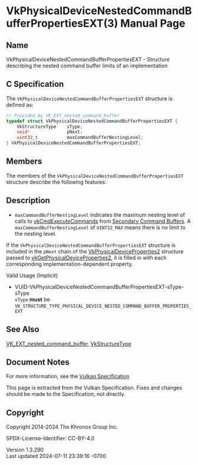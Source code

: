 # VkPhysicalDeviceNestedCommandBufferPropertiesEXT(3) Manual Page

## Name

VkPhysicalDeviceNestedCommandBufferPropertiesEXT - Structure describing
the nested command buffer limits of an implementation



## <a href="#_c_specification" class="anchor"></a>C Specification

The `VkPhysicalDeviceNestedCommandBufferPropertiesEXT` structure is
defined as:

``` c
// Provided by VK_EXT_nested_command_buffer
typedef struct VkPhysicalDeviceNestedCommandBufferPropertiesEXT {
    VkStructureType    sType;
    void*              pNext;
    uint32_t           maxCommandBufferNestingLevel;
} VkPhysicalDeviceNestedCommandBufferPropertiesEXT;
```

## <a href="#_members" class="anchor"></a>Members

The members of the `VkPhysicalDeviceNestedCommandBufferPropertiesEXT`
structure describe the following features:

## <a href="#_description" class="anchor"></a>Description

- <span id="limits-maxCommandBufferNestingLevel"></span>
  `maxCommandBufferNestingLevel` indicates the maximum nesting level of
  calls to [vkCmdExecuteCommands](https://registry.khronos.org/vulkan/specs/1.3-extensions/man/html/vkCmdExecuteCommands.html) from <a
  href="https://registry.khronos.org/vulkan/specs/1.3-extensions/html/vkspec.html#glossary"
  target="_blank" rel="noopener">Secondary Command Buffers</a>. A
  `maxCommandBufferNestingLevel` of `UINT32_MAX` means there is no limit
  to the nesting level.

If the `VkPhysicalDeviceNestedCommandBufferPropertiesEXT` structure is
included in the `pNext` chain of the
[VkPhysicalDeviceProperties2](https://registry.khronos.org/vulkan/specs/1.3-extensions/man/html/VkPhysicalDeviceProperties2.html)
structure passed to
[vkGetPhysicalDeviceProperties2](https://registry.khronos.org/vulkan/specs/1.3-extensions/man/html/vkGetPhysicalDeviceProperties2.html),
it is filled in with each corresponding implementation-dependent
property.

Valid Usage (Implicit)

- <a
  href="#VUID-VkPhysicalDeviceNestedCommandBufferPropertiesEXT-sType-sType"
  id="VUID-VkPhysicalDeviceNestedCommandBufferPropertiesEXT-sType-sType"></a>
  VUID-VkPhysicalDeviceNestedCommandBufferPropertiesEXT-sType-sType  
  `sType` **must** be
  `VK_STRUCTURE_TYPE_PHYSICAL_DEVICE_NESTED_COMMAND_BUFFER_PROPERTIES_EXT`

## <a href="#_see_also" class="anchor"></a>See Also

[VK_EXT_nested_command_buffer](https://registry.khronos.org/vulkan/specs/1.3-extensions/man/html/VK_EXT_nested_command_buffer.html),
[VkStructureType](https://registry.khronos.org/vulkan/specs/1.3-extensions/man/html/VkStructureType.html)

## <a href="#_document_notes" class="anchor"></a>Document Notes

For more information, see the <a
href="https://registry.khronos.org/vulkan/specs/1.3-extensions/html/vkspec.html#VkPhysicalDeviceNestedCommandBufferPropertiesEXT"
target="_blank" rel="noopener">Vulkan Specification</a>

This page is extracted from the Vulkan Specification. Fixes and changes
should be made to the Specification, not directly.

## <a href="#_copyright" class="anchor"></a>Copyright

Copyright 2014-2024 The Khronos Group Inc.

SPDX-License-Identifier: CC-BY-4.0

Version 1.3.290  
Last updated 2024-07-11 23:39:16 -0700
